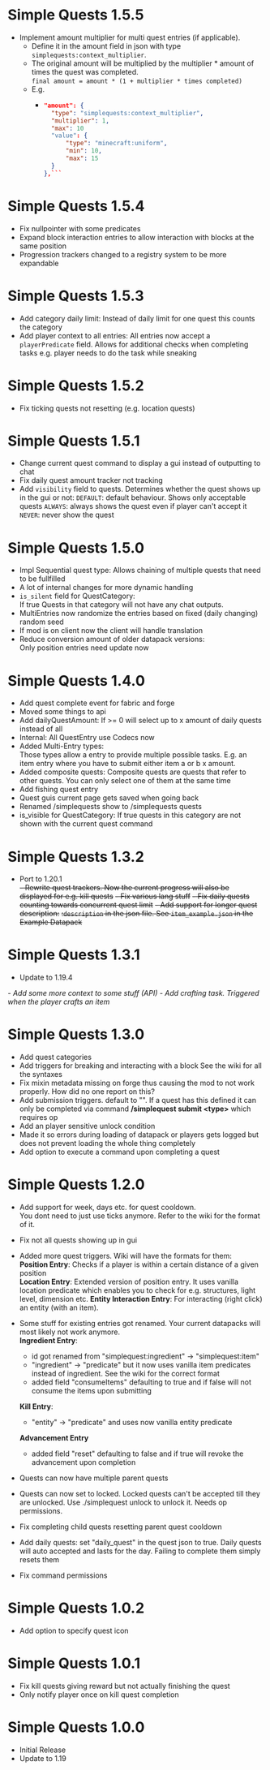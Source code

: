 Simple Quests 1.5.5
================
- Implement amount multiplier for multi quest entries (if applicable).
  - Define it in the amount field in json with type `simplequests:context_multiplier`. 
  - The original amount will be multiplied by the multiplier * amount of times the quest was completed.  
    `final amount = amount * (1 + multiplier * times completed)`
  - E.g.
    - ```json
      "amount": {
        "type": "simplequests:context_multiplier",
        "multiplier": 1,
        "max": 10
        "value": {
            "type": "minecraft:uniform",
            "min": 10,
            "max": 15
        }
      },```
      
Simple Quests 1.5.4
================
- Fix nullpointer with some predicates
- Expand block interaction entries to allow interaction with blocks at the same position
- Progression trackers changed to a registry system to be more expandable

Simple Quests 1.5.3
================
- Add category daily limit: 
  Instead of daily limit for one quest this counts the category
- Add player context to all entries:
  All entries now accept a `playerPredicate` field.
  Allows for additional checks when completing tasks e.g. player needs to do the task while sneaking

Simple Quests 1.5.2
================
- Fix ticking quests not resetting (e.g. location quests)

Simple Quests 1.5.1
================
- Change current quest command to display a gui instead of outputting to chat
- Fix daily quest amount tracker not tracking
- Add `visibility` field to quests. Determines whether the quest shows up in the gui or not:
  `DEFAULT`: default behaviour. Shows only acceptable quests
  `ALWAYS`: always shows the quest even if player can't accept it
  `NEVER`: never show the quest

Simple Quests 1.5.0
================
- Impl Sequential quest type: 
  Allows chaining of multiple quests that need to be fullfilled
- A lot of internal changes for more dynamic handling
- `is_silent` field for QuestCategory:  
  If true Quests in that category will not have any chat outputs.
- MultiEntries now randomize the entries based on fixed (daily changing) random seed
- If mod is on client now the client will handle translation
- Reduce conversion amount of older datapack versions:  
  Only position entries need update now

Simple Quests 1.4.0
================
- Add quest complete event for fabric and forge
- Moved some things to api
- Add dailyQuestAmount: If >= 0 will select up to x amount of daily quests instead of all
- Internal: All QuestEntry use Codecs now
- Added Multi-Entry types:   
  Those types allow a entry to provide multiple possible tasks.
  E.g. an item entry where you have to submit either item a or b x amount.
- Added composite quests:
  Composite quests are quests that refer to other quests. 
  You can only select one of them at the same time
- Add fishing quest entry
- Quest guis current page gets saved when going back
- Renamed /simplequests show to /simplequests quests
- is_visible for QuestCategory:
  If true quests in this category are not shown with the current quest command

Simple Quests 1.3.2
================
- Port to 1.20.1  
~~- Rewrite quest trackers. Now the current progress will also be displayed for e.g. kill quests~~
~~- Fix various lang stuff~~
~~- Fix daily quests counting towards concurrent quest limit~~
~~- Add support for longer quest description:~~
  ~~:`description` in the json file. See `item_example.json` in the Example Datapack~~

Simple Quests 1.3.1
================
- Update to 1.19.4
<i>
  - Add some more context to some stuff (API)
  - Add crafting task. Triggered when the player crafts an item
  </i>

Simple Quests 1.3.0
================
- Add quest categories
- Add triggers for breaking and interacting with a block
  See the wiki for all the syntaxes
- Fix mixin metadata missing on forge thus causing the mod to not work properly.
  How did no one report on this?
- Add submission triggers. default to "". If a quest has this defined it can only be completed via
  command **/simplequest submit \<type\>** which requires op
- Add an player sensitive unlock condition
- Made it so errors during loading of datapack or players gets logged but does not prevent loading the whole thing completely
- Add option to execute a command upon completing a quest

Simple Quests 1.2.0
================
- Add support for week, days etc. for quest cooldown.  
  You dont need to just use ticks anymore.
  Refer to the wiki for the format of it.
- Fix not all quests showing up in gui
- Added more quest triggers. Wiki will have the formats for them:  
  **Position Entry**: Checks if a player is within a certain distance of a given position  
  **Location Entry**: Extended version of position entry. It uses vanilla location predicate which enables you to
  check for e.g. structures, light level, dimension etc.
  **Entity Interaction Entry**: For interacting (right click) an entity (with an item).
- Some stuff for existing entries got renamed. Your current datapacks will most likely not work anymore.  
  **Ingredient Entry**: 
  - id got renamed from "simplequest:ingredient" -> "simplequest:item"
  - "ingredient" -> "predicate" but it now uses vanilla item predicates instead of ingredient. See the wiki for the correct format
  - added field "consumeItems" defaulting to true and if false will not consume the items upon submitting
  
  **Kill Entry**:
  - "entity" -> "predicate" and uses now vanilla entity predicate  
  
  **Advancement Entry**
  - added field "reset" defaulting to false and if true will revoke the advancement upon completion
- Quests can now have multiple parent quests
- Quests can now set to locked. Locked quests can't be accepted till they are unlocked.
  Use ./simplequest unlock <player> <id> to unlock it. Needs op permissions.
- Fix completing child quests resetting parent quest cooldown
- Add daily quests: set "daily_quest" in the quest json to true.
  Daily quests will auto accepted and lasts for the day. Failing to complete them simply resets them
- Fix command permissions

Simple Quests 1.0.2
================
- Add option to specify quest icon

Simple Quests 1.0.1
================
- Fix kill quests giving reward but not actually finishing the quest
- Only notify player once on kill quest completion

Simple Quests 1.0.0
================
- Initial Release
- Update to 1.19